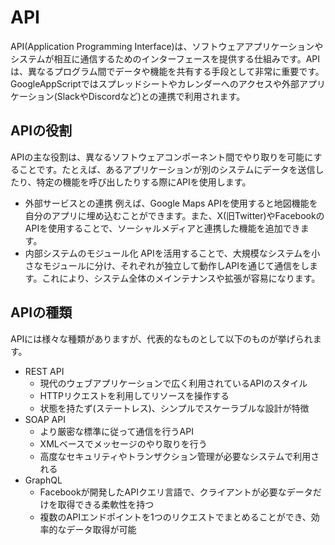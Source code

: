 # API
API(Application Programming Interface)は、ソフトウェアアプリケーションやシステムが相互に通信するためのインターフェースを提供する仕組みです。APIは、異なるプログラム間でデータや機能を共有する手段として非常に重要です。
GoogleAppScriptではスプレッドシートやカレンダーへのアクセスや外部アプリケーション(SlackやDiscordなど)との連携で利用されます。

## APIの役割
APIの主な役割は、異なるソフトウェアコンポーネント間でやり取りを可能にすることです。たとえば、あるアプリケーションが別のシステムにデータを送信したり、特定の機能を呼び出したりする際にAPIを使用します。
* 外部サービスとの連携
例えば、Google Maps APIを使用すると地図機能を自分のアプリに埋め込むことができます。また、X(旧Twitter)やFacebookのAPIを使用することで、ソーシャルメディアと連携した機能を追加できます。
* 内部システムのモジュール化
APIを活用することで、大規模なシステムを小さなモジュールに分け、それぞれが独立して動作しAPIを通じて通信をします。これにより、システム全体のメインテナンスや拡張が容易になります。

## APIの種類
APIには様々な種類がありますが、代表的なものとして以下のものが挙げられます。
* REST API
  * 現代のウェブアプリケーションで広く利用されているAPIのスタイル
  * HTTPリクエストを利用してリソースを操作する
  * 状態を持たず(ステートレス)、シンプルでスケーラブルな設計が特徴
* SOAP API
  * より厳密な標準に従って通信を行うAPI
  * XMLベースでメッセージのやり取りを行う
  * 高度なセキュリティやトランザクション管理が必要なシステムで利用される
* GraphQL
  * Facebookが開発したAPIクエリ言語で、クライアントが必要なデータだけを取得できる柔軟性を持つ
  * 複数のAPIエンドポイントを1つのリクエストでまとめることができ、効率的なデータ取得が可能
